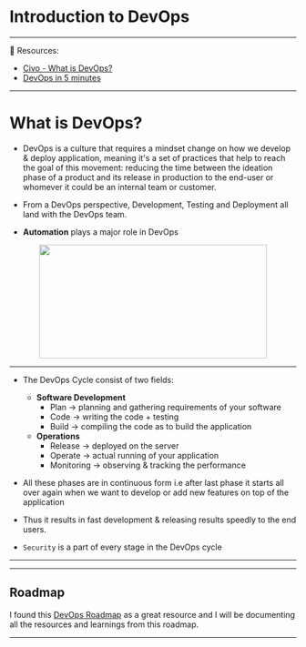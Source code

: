 # Introduction to DevOps

---
:pushpin: Resources: <br>
- [Civo - What is DevOps?](https://youtube.com/playlist?list=PLhc-GEHI0F7_8mbj23YWFpsgu1fl1yGL)
- [DevOps in 5 minutes](https://www.youtube.com/watch?v=Xrgk023l4lI&t=71s)

---

# What is DevOps?

- DevOps is a culture that requires a mindset change on how we develop & deploy application, meaning it's a set of practices that help to reach the goal of this movement: reducing the time between the ideation phase of a product and its release in production to the end-user or whomever it could be an internal team or customer.

- From a DevOps perspective, Development, Testing and Deployment all land with the DevOps team.

- **Automation** plays a major role in DevOps 

<center>
<img src="https://user-images.githubusercontent.com/47586454/166921587-22e5db82-89ee-4172-a691-e163af40163a.png" width="400" height="200">
</center>

---

- The DevOps Cycle consist of two fields:
  - **Software Development**
    - Plan → planning and gathering requirements of your software
    - Code → writing the code + testing
    - Build → compiling the code as to build the application
  - **Operations**
    - Release → deployed on the server
    - Operate → actual running of your application
    - Monitoring → observing & tracking the performance

- All these phases are in continuous form i.e after last phase it starts all over again when we want to develop or add new features on top of the application
- Thus it results in fast development & releasing results speedly to the end users.

- `Security` is a part of every stage in the DevOps cycle

---
---

## Roadmap

I found this [DevOps Roadmap](https://github.com/maitripasale/DevOps-90Days/files/8632104/DevOps.roadmap.2022.pdf) as a great resource and I will be documenting all the resources and learnings from this roadmap.

---

























































